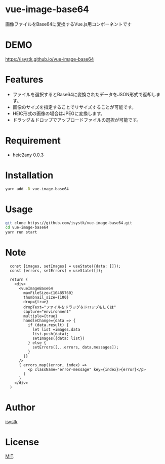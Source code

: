 # vue-image-base64
 
画像ファイルをBase64に変換するVue.js用コンポーネントです
 
# DEMO
 
https://isystk.github.io/vue-image-base64
 
# Features
 
- ファイルを選択するとBase64に変換されたデータをJSON形式で返却します。
- 画像のサイズを指定することでリサイズすることが可能です。
- HEIC形式の画像の場合はJPEGに変換します。
- ドラッグ＆ドロップでアップロードファイルの選択が可能です。
 
# Requirement
 
* heic2any 0.0.3
 
# Installation
 
```bash
yarn add -D vue-image-base64
```
 
# Usage
 
```bash
git clone https://github.com/isystk/vue-image-base64.git
cd vue-image-base64
yarn run start
```
 
# Note

```
  const [images, setImages] = useState({data: []});
  const [errors, setErrors] = useState([]);

  return (
    <div>
      <vueImageBase64
        maxFileSize={10485760}
        thumbnail_size={100}
        drop={true}
        dropText="ファイルをドラッグ＆ドロップもしくは"
        capture="environment"
        multiple={true}
        handleChange={data => {
          if (data.result) {
            let list =images.data
            list.push(data);
            setImages({data: list})
          } else {
            setErrors([...errors, data.messages]);
          }
        }}
      />
      { errors.map((error, index) => 
          <p className="error-message" key={index}>{error}</p>
        )
      }
    </div>
  )
```
 
# Author
 
[isystk](https://github.com/isystk)

# License
 
[MIT](https://en.wikipedia.org/wiki/MIT_License).
